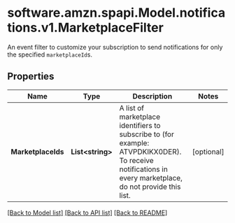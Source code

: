 # software.amzn.spapi.Model.notifications.v1.MarketplaceFilter
An event filter to customize your subscription to send notifications for only the specified `marketplaceId`s.

## Properties

Name | Type | Description | Notes
------------ | ------------- | ------------- | -------------
**MarketplaceIds** | **List&lt;string&gt;** | A list of marketplace identifiers to subscribe to (for example: ATVPDKIKX0DER). To receive notifications in every marketplace, do not provide this list. | [optional] 

[[Back to Model list]](../README.md#documentation-for-models) [[Back to API list]](../README.md#documentation-for-api-endpoints) [[Back to README]](../README.md)

